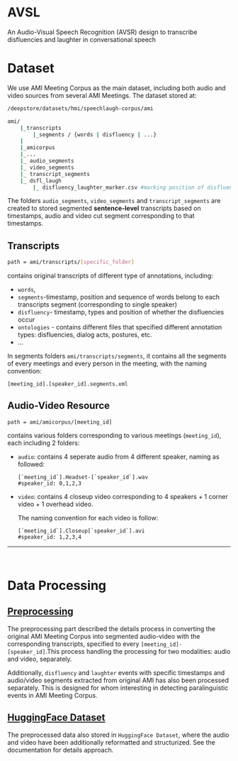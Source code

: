 # AVSL
An Audio-Visual Speech Recognition (AVSR) design to transcribe disfluencies and laughter in conversational speech


# Dataset
We use AMI Meeting Corpus as the main dataset, including both audio and video sources from several AMI Meetings. The dataset stored at:
```bash
/deepstore/datasets/hmi/speechlaugh-corpus/ami

ami/
    |_transcripts
        |_segments / {words | disfluency | ...}
    |
    |_amicorpus
    |_...
    |_ audio_segments
    |_ video_segments
    |_ transcript_segments
    |_ dsfl_laugh 
        |_ disfluency_laughter_marker.csv #marking position of disfluency + laughter occurence (for detection purpose)

```
The folders `audio_segments`, `video_segments` and `transcript_segments` are created to stored segmented **sentence-level** transcripts based on timestamps, audio and video cut segment corresponding to that timestamps.

## Transcripts
```bash
path = ami/transcripts/[specific_folder]
```
contains original transcripts of different type of annotations, including:
-  `words`, 
- `segments`-timestamp, position and sequence of words belong to each transcripts segment (corresponding to single speaker) 
- `disfluency`- timestamp, types and position of whether the disfluencies occur
- `ontologies` - contains different files that specified different annotation types: disfluencies, dialog acts, postures, etc.
- ...

In segments folders `ami/transcripts/segments`, it contains all the segments of every meetings and every person in the meeting, with the naming convention:
```
[meeting_id].[speaker_id].segments.xml
```



## Audio-Video Resource
```
path = ami/amicorpus/[meeting_id]
```
contains various folders corresponding to various meetings (`meeting_id`), each including 2 folders:
- `audio`: contains 4 seperate audio from 4 different speaker, naming as followed:
    ```
    [`meeting_id`].Headset-[`speaker_id`].wav 
    #speaker_id: 0,1,2,3
    ```
- `video`: contains 4 closeup video corresponding to 4 speakers + 1 corner video + 1 overhead video. 

    The naming convention for each video is follow:
        
    ```
    [`meeting_id`].Closeup[`speaker_id`].avi 
    #speaker_id: 1,2,3,4
    ```

---
<br>

# Data Processing
## [Preprocessing](docs/Preprocess.md)
The preprocessing part described the details process in converting the original AMI Meeting Corpus into segmented audio-video with the corresponding transcripts, specified to every `[meeting_id]-[speaker_id]`.This process handling the processing for two modalities: audio and video, separately. 

Additionally, `disfluency` and `laughter` events with specific timestamps and audio/video segments extracted from original AMI has also been processed separately. This is designed for whom interesting in detecting paralinguistic events in AMI Meeting Corpus.



## [HuggingFace Dataset](docs/DatasetProcess.md)
The preprocessed data also stored in `HuggingFace Dataset`, where the audio and video have been additionally reformatted and structurized. See the documentation for details approach.
